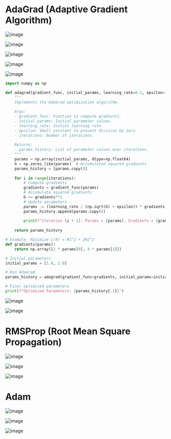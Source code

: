 # AdaGrad (Adaptive Gradient Algorithm)

![image](https://github.com/user-attachments/assets/f98a9f75-6a82-43b5-8265-4b6292dacf3b)

![image](https://github.com/user-attachments/assets/5c6f1f04-5f26-4229-8053-dd2cb0872777)

![image](https://github.com/user-attachments/assets/cf68baa7-4805-4092-b260-b1cbb8a10714)

![image](https://github.com/user-attachments/assets/976d95a3-4de5-497a-a33c-65d35dea4246)

![image](https://github.com/user-attachments/assets/ba34a002-7a44-4769-b080-0b93b2c15e8c)

```python
import numpy as np

def adagrad(gradient_func, initial_params, learning_rate=0.1, epsilon=1e-8, iterations=10):
    """
    Implements the AdaGrad optimization algorithm.
    
    Args:
    - gradient_func: Function to compute gradients.
    - initial_params: Initial parameter values.
    - learning_rate: Initial learning rate.
    - epsilon: Small constant to prevent division by zero.
    - iterations: Number of iterations.
    
    Returns:
    - params_history: List of parameter values over iterations.
    """
    params = np.array(initial_params, dtype=np.float64)
    G = np.zeros_like(params)  # Accumulated squared gradients
    params_history = [params.copy()]
    
    for i in range(iterations):
        # Compute gradients
        gradients = gradient_func(params)
        # Accumulate squared gradients
        G += gradients**2
        # Update parameters
        params -= (learning_rate / (np.sqrt(G) + epsilon)) * gradients
        params_history.append(params.copy())
        
        print(f"Iteration {i + 1}: Params = {params}, Gradients = {gradients}, G = {G}")
    
    return params_history

# Example: Minimize L(θ) = θ1^2 + 2θ2^2
def gradients(params):
    return np.array([2 * params[0], 4 * params[1]])

# Initial parameters
initial_params = [1.0, 2.0]

# Run AdaGrad
params_history = adagrad(gradient_func=gradients, initial_params=initial_params, iterations=5)

# Final optimized parameters
print(f"Optimized Parameters: {params_history[-1]}")

```

![image](https://github.com/user-attachments/assets/b1591238-52d3-4888-a888-2deba002e8cc)

![image](https://github.com/user-attachments/assets/99f750b2-6e03-4189-8e30-ca6c26df4644)


# RMSProp (Root Mean Square Propagation)

![image](https://github.com/user-attachments/assets/1817c579-6e9c-472f-8193-5b93c340160d)

![image](https://github.com/user-attachments/assets/fdeff1dc-4f66-44dd-9800-489aad97f2ad)

![image](https://github.com/user-attachments/assets/5238924c-bc82-42c9-87d9-8064b805e0c9)

# Adam

![image](https://github.com/user-attachments/assets/a9336442-55cf-4fcd-993d-ef584f88feb3)

![image](https://github.com/user-attachments/assets/e87075fd-599f-49f2-b578-3ead4153aea3)

![image](https://github.com/user-attachments/assets/6f30f2f7-8e80-427a-bd4b-c6956c62a617)
